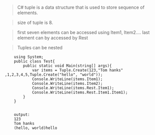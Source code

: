 > C# tuple is a data structure that is used to store sequence of elements. 

> size of tuple is 8.

> first seven elements can be accessed using Item1, Item2.... last element can by accessed by Rest

> Tuples can be nested

        using System;
        public class Test{  
            public static void Main(string[] args){  
                var items = Tuple.Create(123,"Tom hanks" ,1,2,3,4,5,Tuple.Create("hello", "world"));
                Console.WriteLine(items.Item1);
                Console.WriteLine(items.Item2);
                Console.WriteLine(items.Rest.Item1);
                Console.WriteLine(items.Rest.Item1.Item1);
            }    
        }
        
        
        output:
        123
        Tom hanks
        (hello, world)hello        
